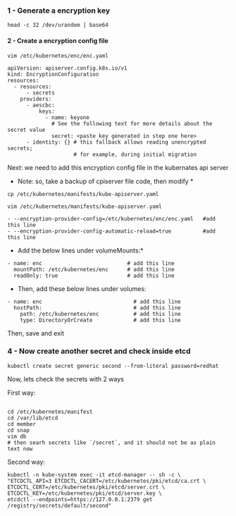 ### 1 - Generate a encryption key

```
head -c 32 /dev/urandom | base64
```

#### 2 - Create a encryption config file

```
vim /etc/kubernetes/enc/enc.yaml
```

```
apiVersion: apiserver.config.k8s.io/v1
kind: EncryptionConfiguration
resources:
  - resources:
      - secrets
    providers:
      - aescbc:
          keys:
            - name: keyone
              # See the following text for more details about the secret value
              secret: <paste key generated in step one here>
      - identity: {} # this fallback allows reading unencrypted secrets;
                     # for example, during initial migration
```

Next: we need to add this encryption config file in the kubernates api server 

* Note: so, take a backup of cpiserver file code, then modify *

```
cp /etc/kubernetes/manifests/kube-apiserver.yaml
```

```
vim /etc/kubernetes/manifests/kube-apiserver.yaml
```

```
- --encryption-provider-config=/etc/kubernetes/enc/enc.yaml   #add this line
- --encryption-provider-config-automatic-reload=true          #add this line
```

* Add the below lines under volumeMounts:*
```
- name: enc                           # add this line
  mountPath: /etc/kubernetes/enc      # add this line
  readOnly: true                      # add this line
```

* Then, add these below lines under volumes:
```
- name: enc                             # add this line
  hostPath:                             # add this line
    path: /etc/kubernetes/enc           # add this line
    type: DirectoryOrCreate             # add this line
```

Then, save and exit

### 4 - Now create another secret and check inside etcd

```
kubectl create secret generic second --from-literal password=redhat
```

Now, lets check the secrets with 2 ways 

First way:
```

cd /etc/kubernetes/manifest
cd /var/lib/etcd
cd member
cd snap
vim db
# then searh secrets like `/secret`, and it should not be as plain text now
```

Second way:
```
kubectl -n kube-system exec -it etcd-manager -- sh -c \
"ETCDCTL_API=3 ETCDCTL_CACERT=/etc/kubernetes/pki/etcd/ca.crt \ ETCDCTL_CERT=/etc/kubernetes/pki/etcd/server.crt \
ETCDCTL_KEY=/etc/kubernetes/pki/etcd/server.key \
etcdctl --endpoints=https://127.0.0.1:2379 get /registry/secrets/default/second"
```










